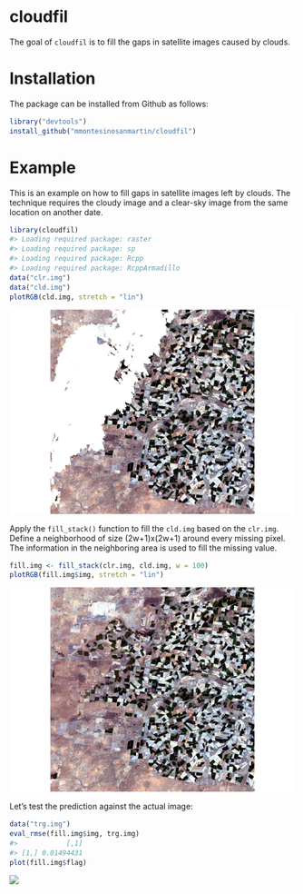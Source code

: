 
<!-- README.md is generated from README.Rmd. Please edit that file -->

# cloudfil

<!-- badges: start -->
<!-- badges: end -->

The goal of `cloudfil` is to fill the gaps in satellite images caused by
clouds.

# Installation

The package can be installed from Github as follows:

``` r
library("devtools")
install_github("mmontesinosanmartin/cloudfil")
```

# Example

This is an example on how to fill gaps in satellite images left by
clouds. The technique requires the cloudy image and a clear-sky image
from the same location on another date.

``` r
library(cloudfil)
#> Loading required package: raster
#> Loading required package: sp
#> Loading required package: Rcpp
#> Loading required package: RcppArmadillo
data("clr.img")
data("cld.img")
plotRGB(cld.img, stretch = "lin")
```

![](README_files/figure-gfm/dataset-1.png)<!-- -->

Apply the `fill_stack()` function to fill the `cld.img` based on the
`clr.img`. Define a neighborhood of size (2w+1)x(2w+1) around every
missing pixel. The information in the neighboring area is used to fill
the missing value.

``` r
fill.img <- fill_stack(clr.img, cld.img, w = 100)
plotRGB(fill.img$img, stretch = "lin")
```

![](README_files/figure-gfm/filling-1.png)<!-- -->

Let’s test the prediction against the actual image:

``` r
data("trg.img")
eval_rmse(fill.img$img, trg.img)
#>            [,1]
#> [1,] 0.01494431
plot(fill.img$flag)
```

![](README_files/figure-gfm/evaluating-1.png)<!-- -->
